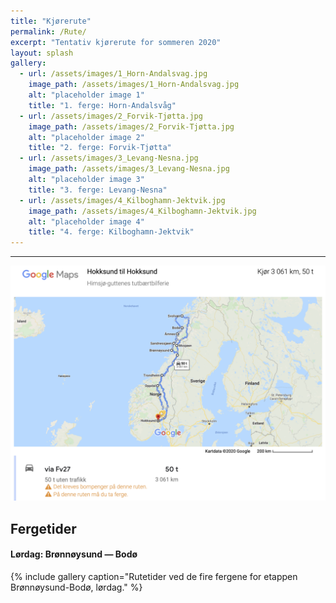 ```yaml
---
title: "Kjørerute"
permalink: /Rute/
excerpt: "Tentativ kjørerute for sommeren 2020"
layout: splash
gallery:
  - url: /assets/images/1_Horn-Andalsvag.jpg
    image_path: /assets/images/1_Horn-Andalsvag.jpg
    alt: "placeholder image 1"
    title: "1. ferge: Horn-Andalsvåg"
  - url: /assets/images/2_Forvik-Tjøtta.jpg
    image_path: /assets/images/2_Forvik-Tjøtta.jpg
    alt: "placeholder image 2"
    title: "2. ferge: Forvik-Tjøtta"
  - url: /assets/images/3_Levang-Nesna.jpg
    image_path: /assets/images/3_Levang-Nesna.jpg
    alt: "placeholder image 3"
    title: "3. ferge: Levang-Nesna"
  - url: /assets/images/4_Kilboghamn-Jektvik.jpg
    image_path: /assets/images/4_Kilboghamn-Jektvik.jpg
    alt: "placeholder image 4"
    title: "4. ferge: Kilboghamn-Jektvik"
---
```

---

![route](../rute.png)

## Fergetider
#### Lørdag: Brønnøysund — Bodø
{% include gallery caption="Rutetider ved de fire fergene for etappen Brønnøysund-Bodø, lørdag." %}

